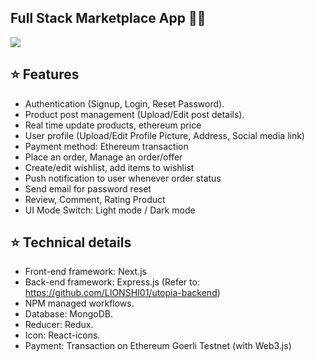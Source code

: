 ## Full Stack Marketplace App 👨‍💻

[![](https://img.shields.io/badge/Gmail-lionshi2012%40gmail.com-red)](mailto:lionshi2012@gmail.com)

## :star: Features

- Authentication (Signup, Login, Reset Password).
- Product post management (Upload/Edit post details).
- Real time update products, ethereum price
- User profile (Upload/Edit Profile Picture, Address, Social media link)
- Payment method: Ethereum transaction
- Place an order, Manage an order/offer
- Create/edit wishlist, add items to wishlist
- Push notification to user whenever order status
- Send email for password reset
- Review, Comment, Rating Product
- UI Mode Switch: Light mode / Dark mode

## :star: Technical details

- Front-end framework: Next.js
- Back-end framework: Express.js (Refer to: https://github.com/LIONSHI01/utopia-backend)
- NPM managed workflows.
- Database: MongoDB.
- Reducer: Redux.
- Icon: React-icons.
- Payment: Transaction on Ethereum Goerli Testnet (with Web3.js)
